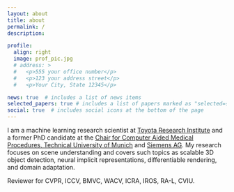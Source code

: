 ```yaml
---
layout: about
title: about
permalink: /
description: 

profile:
  align: right
  image: prof_pic.jpg
  # address: >
  #   <p>555 your office number</p>
  #   <p>123 your address street</p>
  #   <p>Your City, State 12345</p>

news: true  # includes a list of news items
selected_papers: true # includes a list of papers marked as "selected={true}"
social: true  # includes social icons at the bottom of the page
---
```


I am a machine learning research scientist at [Toyota Research Institute](https://www.tri.global/) and a former PhD candidate at the [Chair for Computer Aided Medical Procedures, Technical University of Munich](http://campar.in.tum.de/Main/SergeyZakharov) and [Siemens AG](https://www.siemens.com/global/en.html). My research focuses on scene understanding and covers such topics as scalable 3D object detection, neural implicit representations, differentiable rendering, and domain adaptation. 

Reviewer for CVPR, ICCV, BMVC, WACV, ICRA, IROS, RA-L, CVIU.
